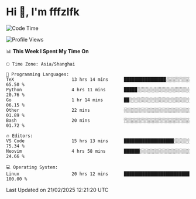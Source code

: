 # Hi 👋, I'm fffzlfk

<!--START_SECTION:waka-->
![Code Time](http://img.shields.io/badge/Code%20Time-1%2C253%20hrs%2013%20mins-blue)

![Profile Views](http://img.shields.io/badge/Profile%20Views-0-blue)

📊 **This Week I Spent My Time On** 

```text
🕑︎ Time Zone: Asia/Shanghai

💬 Programming Languages: 
TeX                      13 hrs 14 mins      ████████████████░░░░░░░░░   65.50 % 
Python                   4 hrs 11 mins       █████░░░░░░░░░░░░░░░░░░░░   20.76 % 
Go                       1 hr 14 mins        ██░░░░░░░░░░░░░░░░░░░░░░░   06.15 % 
Other                    22 mins             ░░░░░░░░░░░░░░░░░░░░░░░░░   01.89 % 
Bash                     20 mins             ░░░░░░░░░░░░░░░░░░░░░░░░░   01.72 % 

🔥 Editors: 
VS Code                  15 hrs 13 mins      ███████████████████░░░░░░   75.34 % 
Neovim                   4 hrs 58 mins       ██████░░░░░░░░░░░░░░░░░░░   24.66 % 

💻 Operating System: 
Linux                    20 hrs 12 mins      █████████████████████████   100.00 % 
```


 Last Updated on 21/02/2025 12:21:20 UTC
<!--END_SECTION:waka-->
